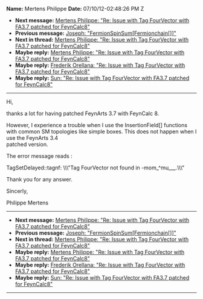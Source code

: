 **Name:** Mertens Philippe
**Date:** 07/10/12-02:48:26 PM Z

  - **Next message:** [Mertens Philippe: "Re: Issue with Tag FourVector
    with FA3.7 patched for FeynCalc8"](0714.html)
  - **Previous message:** [Joseph:
    "FermionSpinSum[Fermionchain[]]"](0712.html)
  - **Next in thread:** [Mertens Philippe: "Re: Issue with Tag
    FourVector with FA3.7 patched for FeynCalc8"](0714.html)
  - **Maybe reply:** [Mertens Philippe: "Re: Issue with Tag FourVector
    with FA3.7 patched for FeynCalc8"](0714.html)
  - **Maybe reply:** [Frederik Orellana: "Re: Issue with Tag FourVector
    with FA3.7 patched for FeynCalc8"](0715.html)
  - **Maybe reply:** [Sun: "Re: Issue with Tag FourVector with FA3.7
    patched for FeynCalc8"](0722.html)

-----

Hi,  

thanks a lot for having patched FeynArts 3.7 with FeynCalc 8.  

However, I experience a trouble when I use the InsertionField[]
functions with common SM topologies like simple boxes. This does not
happen when I use the FeynArts 3.4  
patched version.  

The error message reads :  

TagSetDelayed::tagnf: \\\\\\"Tag FourVector not found in
-mom\_^mu\_\_\_.\\\\\\"  

Thank you for any answer.  

Sincerly,  

Philippe Mertens  

-----

  - **Next message:** [Mertens Philippe: "Re: Issue with Tag FourVector
    with FA3.7 patched for FeynCalc8"](0714.html)
  - **Previous message:** [Joseph:
    "FermionSpinSum[Fermionchain[]]"](0712.html)
  - **Next in thread:** [Mertens Philippe: "Re: Issue with Tag
    FourVector with FA3.7 patched for FeynCalc8"](0714.html)
  - **Maybe reply:** [Mertens Philippe: "Re: Issue with Tag FourVector
    with FA3.7 patched for FeynCalc8"](0714.html)
  - **Maybe reply:** [Frederik Orellana: "Re: Issue with Tag FourVector
    with FA3.7 patched for FeynCalc8"](0715.html)
  - **Maybe reply:** [Sun: "Re: Issue with Tag FourVector with FA3.7
    patched for FeynCalc8"](0722.html)

-----

